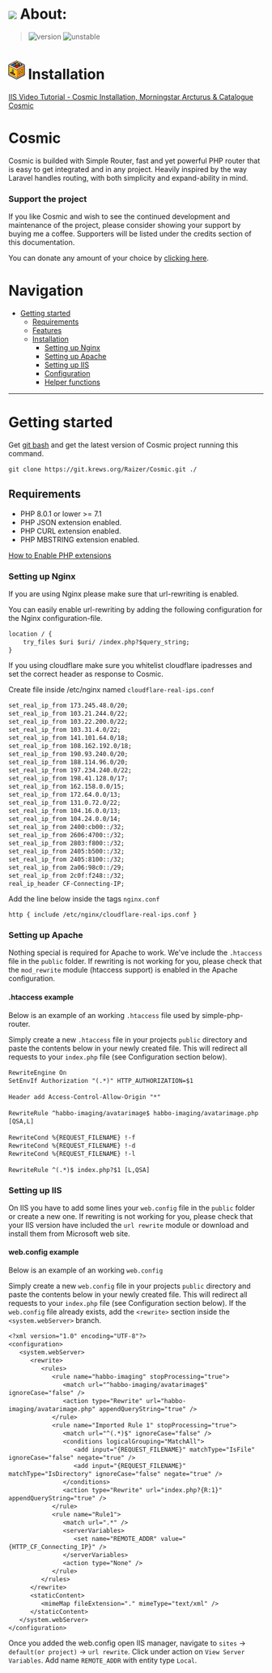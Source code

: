 # <img src="https://habborator.org/archive/icons/medium/go_arrow.gif"> About:

> ![version](https://img.shields.io/badge/production-2.5-green?logo=appveyor&style=flat-square) ![unstable](https://img.shields.io/badge/stability-stable-green?logo=appveyor&style=flat-square)


# <img src="https://raw.githubusercontent.com/Wulles/eyethatseeseverything/master/pwrup_pins.gif"> Installation

<a href="https://vimeo.com/396311594">IIS Video Tutorial - Cosmic Installation, Morningstar Arcturus & Catalogue Cosmic</a>

# Cosmic

Cosmic is builded with Simple Router, fast and yet powerful PHP router that is easy to get integrated and in any project. Heavily inspired by the way Laravel handles routing, with both simplicity and expand-ability in mind.

### Support the project

If you like Cosmic and wish to see the continued development and maintenance of the project, please consider showing your support by buying me a coffee. Supporters will be listed under the credits section of this documentation.

You can donate any amount of your choice by [clicking here](https://www.paypal.com/donate?hosted_button_id=VQBLKBH8FNKDW).

# Navigation


- [Getting started](#getting-started)
	- [Requirements](#requirements)
	- [Features](#features)
	- [Installation](#installation)
        - [Setting up Nginx](#setting-up-nginx)
		- [Setting up Apache](#setting-up-apache)
		- [Setting up IIS](#setting-up-iis)
		- [Configuration](#configuration)
		- [Helper functions](#helper-functions)

___

# Getting started

Get [git bash](https://git-scm.com/downloads) and get the latest version of Cosmic project running this command.

```
git clone https://git.krews.org/Raizer/Cosmic.git ./
```

## Requirements

- PHP 8.0.1 or lower >= 7.1 
- PHP JSON extension enabled.
- PHP CURL extension enabled.
- PHP MBSTRING extension enabled.

[How to Enable PHP extensions](https://www.php.net/manual/en/install.pecl.windows.php)

### Setting up Nginx

If you are using Nginx please make sure that url-rewriting is enabled.

You can easily enable url-rewriting by adding the following configuration for the Nginx configuration-file.

```
location / {
    try_files $uri $uri/ /index.php?$query_string;
}
```

If you using cloudflare make sure you whitelist cloudflare ipadresses and set the correct header as response to Cosmic.

Create file inside /etc/nginx named `cloudflare-real-ips.conf`
```
set_real_ip_from 173.245.48.0/20;
set_real_ip_from 103.21.244.0/22;
set_real_ip_from 103.22.200.0/22;
set_real_ip_from 103.31.4.0/22;
set_real_ip_from 141.101.64.0/18;
set_real_ip_from 108.162.192.0/18;
set_real_ip_from 190.93.240.0/20;
set_real_ip_from 188.114.96.0/20;
set_real_ip_from 197.234.240.0/22;
set_real_ip_from 198.41.128.0/17;
set_real_ip_from 162.158.0.0/15;
set_real_ip_from 172.64.0.0/13;
set_real_ip_from 131.0.72.0/22;
set_real_ip_from 104.16.0.0/13;
set_real_ip_from 104.24.0.0/14;
set_real_ip_from 2400:cb00::/32;
set_real_ip_from 2606:4700::/32;
set_real_ip_from 2803:f800::/32;
set_real_ip_from 2405:b500::/32;
set_real_ip_from 2405:8100::/32;
set_real_ip_from 2a06:98c0::/29;
set_real_ip_from 2c0f:f248::/32;
real_ip_header CF-Connecting-IP;
```

Add the line below inside the tags `nginx.conf`
```
http { include /etc/nginx/cloudflare-real-ips.conf }
```

### Setting up Apache

Nothing special is required for Apache to work. We've include the `.htaccess` file in the `public` folder. If rewriting is not working for you, please check that the `mod_rewrite` module (htaccess support) is enabled in the Apache configuration.

#### .htaccess example

Below is an example of an working `.htaccess` file used by simple-php-router.

Simply create a new `.htaccess` file in your projects `public` directory and paste the contents below in your newly created file. This will redirect all requests to your `index.php` file (see Configuration section below).

```
RewriteEngine On
SetEnvIf Authorization "(.*)" HTTP_AUTHORIZATION=$1

Header add Access-Control-Allow-Origin "*"

RewriteRule ^habbo-imaging/avatarimage$ habbo-imaging/avatarimage.php [QSA,L]

RewriteCond %{REQUEST_FILENAME} !-f
RewriteCond %{REQUEST_FILENAME} !-d
RewriteCond %{REQUEST_FILENAME} !-l

RewriteRule ^(.*)$ index.php?$1 [L,QSA]

```

### Setting up IIS

On IIS you have to add some lines your `web.config` file in the `public` folder or create a new one. If rewriting is not working for you, please check that your IIS version have included the `url rewrite` module or download and install them from Microsoft web site.

#### web.config example

Below is an example of an working `web.config` 

Simply create a new `web.config` file in your projects `public` directory and paste the contents below in your newly created file. This will redirect all requests to your `index.php` file (see Configuration section below). If the `web.config` file already exists, add the `<rewrite>` section inside the `<system.webServer>` branch.

```
<?xml version="1.0" encoding="UTF-8"?>
<configuration>
   <system.webServer>
      <rewrite>
         <rules>
            <rule name="habbo-imaging" stopProcessing="true">
               <match url="^habbo-imaging/avatarimage$" ignoreCase="false" />
               <action type="Rewrite" url="habbo-imaging/avatarimage.php" appendQueryString="true" />
            </rule>
            <rule name="Imported Rule 1" stopProcessing="true">
               <match url="^(.*)$" ignoreCase="false" />
               <conditions logicalGrouping="MatchAll">
                  <add input="{REQUEST_FILENAME}" matchType="IsFile" ignoreCase="false" negate="true" />
                  <add input="{REQUEST_FILENAME}" matchType="IsDirectory" ignoreCase="false" negate="true" />
               </conditions>
               <action type="Rewrite" url="index.php?{R:1}" appendQueryString="true" />
            </rule>
            <rule name="Rule1">
               <match url=".*" />
               <serverVariables>
                  <set name="REMOTE_ADDR" value="{HTTP_CF_Connecting_IP}" />
               </serverVariables>
               <action type="None" />
            </rule>
         </rules>
      </rewrite>
      <staticContent>
         <mimeMap fileExtension="." mimeType="text/xml" />
      </staticContent>
   </system.webServer>
</configuration>
```

Once you added the web.config open IIS manager, navigate to `sites` -> `default(or project)` -> `url rewrite`. Click under action on `View Server Variables`. Add name `REMOTE_ADDR` with entity type `Local`. 
